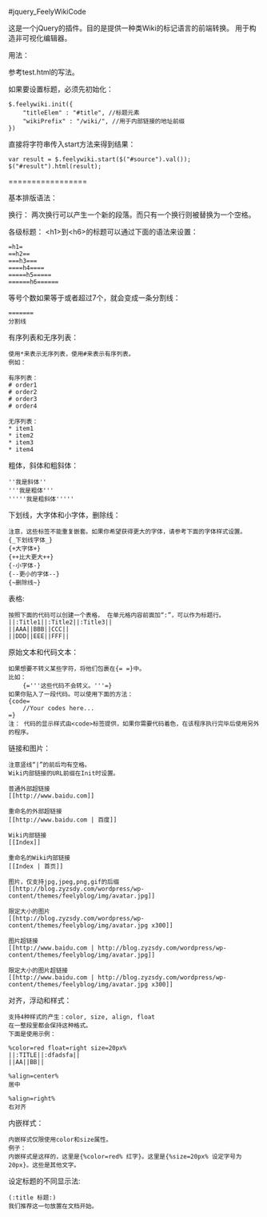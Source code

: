 #jquery_FeelyWikiCode

这是一个jQuery的插件。目的是提供一种类Wiki的标记语言的前端转换。
用于构造非可视化编辑器。

用法：

参考test.html的写法。

如果要设置标题，必须先初始化：

    $.feelywiki.init({
		"titleElem" : "#title", //标题元素
		"wikiPrefix" : "/wiki/", //用于内部链接的地址前缀
	})

直接将字符串传入start方法来得到结果：

    var result = $.feelywiki.start($("#source").val());
	$("#result").html(result);
    
=================

基本排版语法：

换行： 两次换行可以产生一个新的段落。而只有一个换行则被替换为一个空格。

各级标题： &lt;h1>到&lt;h6>的标题可以通过下面的语法来设置：
    
    =h1=
    ==h2==
    ===h3===
    ====h4====
    =====h5=====
    ======h6======
    
等号个数如果等于或者超过7个，就会变成一条分割线：

    =======
    分割线
    
有序列表和无序列表：

    使用*来表示无序列表，使用#来表示有序列表。
    例如：
    
    有序列表：
    # order1
    # order2
    # order3
    # order4
    
    无序列表：
    * item1
    * item2
    * item3
    * item4
    
粗体，斜体和粗斜体：

    ''我是斜体''
    '''我是粗体'''
    '''''我是粗斜体'''''
    
下划线，大字体和小字体，删除线：

    注意，这些标签不能重复嵌套。如果你希望获得更大的字体，请参考下面的字体样式设置。
    {_下划线字体_}
    {+大字体+}
    {++比大更大++}
    {-小字体-}
    {--更小的字体--}
    {~删除线~}
    
表格:

    按照下面的代码可以创建一个表格， 在单元格内容前面加“:”，可以作为标题行。
    ||:Title1||:Title2||:Title3||
    ||AAA||BBB||CCC||
    ||DDD||EEE||FFF||
    
原始文本和代码文本：

    如果想要不转义某些字符，将他们包裹在{= =}中。
    比如：
        {='''这些代码不会转义。'''=}
    如果你贴入了一段代码。可以使用下面的方法：
    {code=
        //Your codes here...
    =}
    注： 代码的显示样式由<code>标签提供，如果你需要代码着色，在该程序执行完毕后使用另外的程序。

链接和图片：

    注意竖线“|”的前后均有空格。
    Wiki内部链接的URL前缀在Init时设置。 
    
    普通外部超链接
    [[http://www.baidu.com]]
    
    重命名的外部超链接
    [[http://www.baidu.com | 百度]]
    
    Wiki内部链接
    [[Index]]
    
    重命名的Wiki内部链接
    [[Index | 首页]]
    
    图片，仅支持jpg,jpeg,png,gif的后缀
    [[http://blog.zyzsdy.com/wordpress/wp-content/themes/feelyblog/img/avatar.jpg]]
    
    限定大小的图片
    [[http://blog.zyzsdy.com/wordpress/wp-content/themes/feelyblog/img/avatar.jpg x300]]
    
    图片超链接
    [[http://www.baidu.com | http://blog.zyzsdy.com/wordpress/wp-content/themes/feelyblog/img/avatar.jpg]]
    
    限定大小的图片超链接
    [[http://www.baidu.com | http://blog.zyzsdy.com/wordpress/wp-content/themes/feelyblog/img/avatar.jpg x300]]
    
对齐，浮动和样式：

    支持4种样式的产生：color, size, align, float
    在一整段里都会保持这种格式。
    下面是使用示例：
    
    %color=red float=right size=20px%
    ||:TITLE||:dfadsfa||
    ||AA||BB||
    
    %align=center%
    居中
    
    %align=right%
    右对齐
    
内嵌样式：

    内嵌样式仅限使用color和size属性。
    例子：
    内嵌样式是这样的，这里是{%color=red% 红字}。这里是{%size=20px% 设定字号为20px}。这些是其他文字。


设定标题的不同显示法:

    (:title 标题:)
    我们推荐这一句放置在文档开始。

